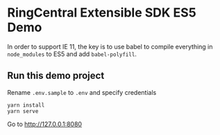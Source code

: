 # RingCentral Extensible SDK ES5 Demo

In order to support IE 11, the key is to use babel to compile everything in `node_modules` to ES5 and add `babel-polyfill`.


## Run this demo project

Rename `.env.sample` to `.env` and specify credentials

```
yarn install
yarn serve
```

Go to http://127.0.0.1:8080
